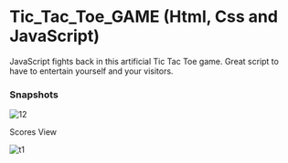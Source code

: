 # Tic_Tac_Toe_GAME (Html, Css and JavaScript)

JavaScript fights back in this artificial Tic Tac Toe game. Great script to have to entertain yourself and your visitors.

### Snapshots

![12](https://user-images.githubusercontent.com/38654469/210435892-e103c6fb-273d-4d4d-acf3-e13a3b93bd32.PNG)

Scores View

![t1](https://user-images.githubusercontent.com/38654469/210435775-17596de5-1fe0-4b3d-86dd-dd3de5d45a5d.PNG)
